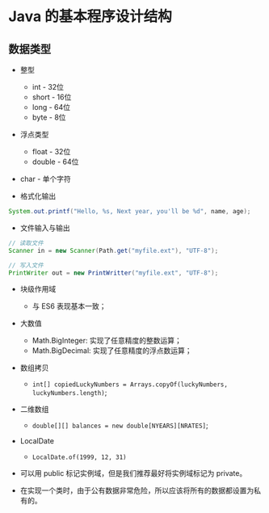 # Java 的基本程序设计结构

## 数据类型
- 整型
  - int - 32位
  - short - 16位
  - long - 64位
  - byte - 8位
- 浮点类型
  - float - 32位
  - double - 64位
- char - 单个字符

- 格式化输出
```java
System.out.printf("Hello, %s, Next year, you'll be %d", name, age);
```

- 文件输入与输出
```java
// 读取文件
Scanner in = new Scanner(Path.get("myfile.ext"), "UTF-8");

// 写入文件
PrintWriter out = new PrintWritter("myfile.ext", "UTF-8");
```

- 块级作用域
  - 与 ES6 表现基本一致；

- 大数值
  - Math.BigInteger: 实现了任意精度的整数运算；
  - Math.BigDecimal: 实现了任意精度的浮点数运算；

- 数组拷贝
  - `int[] copiedLuckyNumbers = Arrays.copyOf(luckyNumbers, luckyNumbers.length)`;

- 二维数组
  - `double[][] balances = new double[NYEARS][NRATES]`;

- LocalDate
  - `LocalDate.of(1999, 12, 31)`

- 可以用 public 标记实例域，但是我们推荐最好将实例域标记为 private。
- 在实现一个类时，由于公有数据非常危险，所以应该将所有的数据都设置为私有的。